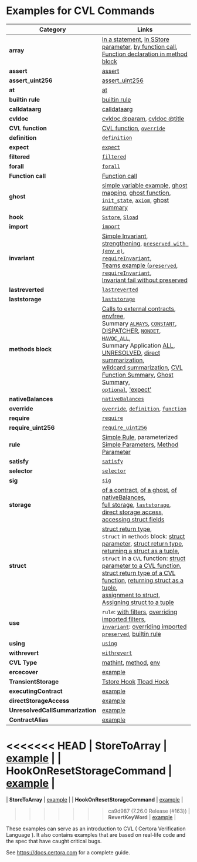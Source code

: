 # Examples for CVL Commands

| Category          | Links |
| ----------------- | ----- |
| **array**         | [In a statement](https://github.com/Certora/Examples/blob/master/CVLByExample/Structs/BankAccounts/certora/specs/structs.spec#L88), [In SStore parameter](https://github.com/Certora/Examples/blob/master/CVLByExample/Structs/BankAccounts/certora/specs/structs.spec#L146), [by function call](https://github.com/Certora/Examples/blob/master/CVLByExample/Structs/BankAccounts/certora/specs/structs.spec#L77),<br> [Function declaration in method block](https://github.com/Certora/Examples/blob/master/CVLByExample/Structs/BankAccounts/certora/specs/structs.spec#L21) |
| **assert**        | [assert](https://github.com/Certora/Examples/blob/master/DEFI/ConstantProductPool/certora/spec/ConstantProductPool.spec#L72) |
| **assert_uint256** | [assert_uint256](https://github.com/Certora/Examples/blob/master/DEFI/ERC20/certora/specs/ERC20Fixed.spec#L180) |
| **at**            | [at](https://github.com/Certora/Examples/blob/master/CVLByExample/Storage/certora/specs/storage.spec#L113) |
| **builtin rule**  | [builtin rule](https://github.com/Certora/Examples/blob/master/CVLByExample/Reentrancy/certora/spec/ViewReentrancy.spec#L1) |
| **calldataarg**   | [calldataarg](https://github.com/Certora/Examples/blob/master/DEFI/ERC20/certora/specs/ERC20Fixed.spec#L83) |
| **cvldoc** | [cvldoc @param](https://github.com/Certora/Examples/blob/master/CVLByExample/Structs/BankAccounts/certora/specs/structs.spec#L44), [cvldoc @title](https://github.com/Certora/Examples/blob/master/CVLByExample/NativeBalances/certora/specs/Auction.spec#L11) |
| **CVL function**  | [CVL function](https://github.com/Certora/Examples/blob/master/CVLByExample/Import/certora/specs/base.spec#L25), [`override`](https://github.com/Certora/Examples/blob/master/CVLByExample/Import/certora/specs/sub.spec#L38) |
| **definition**    | [`definition`](https://github.com/Certora/Examples/blob/master/CVLByExample/Import/certora/specs/base.spec#L22) |
| **expect**        | [`expect`](https://github.com/Certora/Examples/blob/master/CVLByExample/Summarization/MultiContract/certora/specs/FunctionSummary.spec#L11) |
| **filtered**      | [`filtered`](https://github.com/Certora/Examples/blob/master/CVLByExample/Reentrancy/certora/spec/Reentrancy.spec#L29) |
| **forall**        | [`forall`](https://github.com/Certora/Examples/blob/master/CVLByExample/QuantifierExamples/DoublyLinkedList/certora/spec/dll-linkedcorrectly.spec#L13) |
| **Function call** | [Function call](https://github.com/Certora/Examples/blob/master/DEFI/ERC20/certora/specs/ERC20Fixed.spec#L123) |
| **ghost**         | [simple variable example](https://github.com/Certora/Examples/blob/master/DEFI/ERC20/certora/specs/ERC20Full.spec#L72), [ghost mapping](https://github.com/Certora/Examples/blob/master/CVLByExample/Structs/BankAccounts/certora/specs/structs.spec#L118), [ghost function](https://github.com/Certora/Examples/blob/master/CVLByExample/QuantifierExamples/DoublyLinkedList/certora/spec/dll-linkedcorrectly.spec#L24),<br> [`init_state`](https://github.com/Certora/Examples/blob/master/DEFI/ConstantProductPool/certora/spec/ConstantProductPool.spec#L216), [`axiom`](https://github.com/Certora/Examples/blob/master/CVLByExample/Structs/BankAccounts/certora/specs/structs.spec#L120), [ghost summary](https://github.com/Certora/Examples/blob/master/CVLByExample/Summarization/GhostSummary/GhostMapping/certora/specs/WithGhostSummary.spec#L4) |
| **hook**          | [`Sstore`](https://github.com/Certora/Examples/blob/master/DEFI/ERC20/certora/specs/ERC20Full.spec#L88), [`Sload`](https://github.com/Certora/Examples/blob/master/DEFI/ERC20/certora/specs/ERC20Full.spec#L84) |
| **import**        | [`import`](https://github.com/Certora/Examples/blob/master/CVLByExample/Import/certora/specs/sub.spec#L1) |
| **invariant**     | [Simple Invariant](https://github.com/Certora/Examples/blob/master/CVLByExample/Invariant/certora/specs/BallGame.spec#L7), [strengthening](https://github.com/Certora/Examples/blob/master/CVLByExample/Invariant/certora/specs/BallGameCorrect.spec#L7), [`preserved with (env e)`](https://github.com/Certora/Examples/blob/master/DEFI/ERC20/certora/specs/ERC20Broken.spec#L128),<br> [`requireInvariant`](https://github.com/Certora/Examples/blob/master/DEFI/ConstantProductPool/certora/spec/ConstantProductPool.spec#L187),<br> [Teams example (`preserved`, `requireInvariant`](Teams/Teams.spec),<br> [Invariant fail without preserved](Teams/NoPreserved.spec) |
| **lastreverted**  | [`lastreverted`](https://github.com/Certora/Examples/blob/master/DEFI/ERC20/certora/specs/ERC20Broken.spec#L49) |
| **laststorage**   | [`laststorage`](https://github.com/Certora/Examples/blob/master/CVLByExample/Storage/certora/specs/storage.spec#L27) |
| **methods block** | [Calls to external contracts](https://github.com/Certora/Examples/blob/master/DEFI/ConstantProductPool/certora/spec/ConstantProductPool.spec#L26), [envfree](https://github.com/Certora/Examples/blob/master/DEFI/ConstantProductPool/certora/spec/ConstantProductPool.spec#L19),<br> Summary [`ALWAYS`](https://github.com/Certora/Examples/blob/master/CVLByExample/Summarization/Keywords/certora/specs/AlwaysSummary.spec#L4), [`CONSTANT`](https://github.com/Certora/Examples/blob/master/CVLByExample/Summarization/Keywords/certora/specs/ConstantVSNondet.spec#L5), [DISPATCHER](https://github.com/Certora/Examples/blob/master/DEFI/ConstantProductPool/certora/spec/ConstantProductPool.spec#L33), [`NONDET`](https://github.com/Certora/Examples/blob/master/CVLByExample/Summarization/Keywords/certora/specs/NondetVsHavoc.spec#L2), [`HAVOC_ALL`](https://github.com/Certora/Examples/blob/master/CVLByExample/Summarization/Keywords/certora/specs/NondetVsHavoc.spec#L3),<br> Summary Application [ALL](https://github.com/Certora/Examples/blob/master/CVLByExample/Summarization/MultiContract/certora/specs/InternalExternalSummary.spec#L14), [UNRESOLVED](https://github.com/Certora/Examples/blob/master/CVLByExample/Summarization/Library/DirectSummary/certora/specs/AllDirect.spec#L12), [direct summarization](https://github.com/Certora/Examples/blob/master/CVLByExample/Summarization/Library/DirectSummary/certora/specs/AllDirect.spec#L9),<br> [wildcard summarization](https://github.com/Certora/Examples/blob/master/CVLByExample/Summarization/Library/DirectSummary/certora/specs/AllDirect.spec#L12), [CVL Function Summary](https://github.com/Certora/Examples/blob/master/CVLByExample/Summarization/WithEnv/WithEnvCVLFunctionSummary/withEnvSummary.spec#L7), [Ghost Summary](https://github.com/Certora/Examples/blob/master/CVLByExample/Summarization/WithEnv/WithEnvGhostSummary/WithEnv.spec#L10),<br> [`optional`](https://github.com/Certora/Examples/blob/master/CVLByExample/Optional/certora/specs/Base.spec#L5), ['expect'](https://github.com/Certora/Examples/blob/master/CVLByExample/Summarization/MultiContract/certora/specs/FunctionSummary.spec#L11) |
| **nativeBalances**| [`nativeBalances`](https://github.com/Certora/Examples/blob/master/CVLByExample/NativeBalances/certora/specs/Auction.spec#L24) |
| **override**      | [`override`](https://github.com/Certora/Examples/blob/master/CVLByExample/Import/certora/specs/sub.spec#L1), [`definition`](https://github.com/Certora/Examples/blob/master/CVLByExample/Import/certora/specs/sub.spec#L8), [`function`](https://github.com/Certora/Examples/blob/master/CVLByExample/Import/certora/specs/sub.spec#L38) |
| **require**       | [`require`](https://github.com/Certora/Examples/blob/master/DEFI/ConstantProductPool/certora/spec/ConstantProductPool.spec#L41) |
| **require_uint256**| [`require_uint256`](https://github.com/Certora/Examples/blob/master/DEFI/ERC20/certora/specs/ERC20Broken.spec#L156) |
| **rule**          | [Simple Rule](https://github.com/Certora/Examples/blob/master/DEFI/LiquidityPool/certora/specs/pool_havoc.spec#L27), parameterized [Simple Parameters](https://github.com/Certora/Examples/blob/master/DEFI/LiquidityPool/certora/specs/Full.spec#L78), [Method Parameter](https://github.com/Certora/Examples/blob/master/CVLByExample/Structs/BankAccounts/certora/specs/structs.spec#L95) |
| **satisfy**       | [`satisfy`](https://github.com/Certora/Examples/blob/master/DEFI/ConstantProductPool/certora/spec/ConstantProductPool.spec#L252) |
| **selector**      | [`selector`](https://github.com/Certora/Examples/blob/master/DEFI/ERC20/certora/specs/ERC20Fixed.spec#L92) |
| **sig**           | [`sig`](https://github.com/Certora/Examples/blob/master/DEFI/ERC20/certora/specs/ERC20Fixed.spec#L92) |
| **storage**       | [of a contract](https://github.com/Certora/Examples/blob/master/CVLByExample/Storage/certora/specs/storage.spec#L86), [of a ghost](https://github.com/Certora/Examples/blob/master/CVLByExample/Storage/certora/specs/storage.spec#L149), [of nativeBalances](https://github.com/Certora/Examples/blob/master/CVLByExample/Storage/certora/specs/storage.spec#L116),<br> [full storage](https://github.com/Certora/Examples/blob/master/CVLByExample/Storage/certora/specs/storage.spec#L106), [`laststorage`](https://github.com/Certora/Examples/blob/master/CVLByExample/Storage/certora/specs/storage.spec#L106), [direct storage access](https://github.com/Certora/Examples/blob/master/CVLByExample/Immutable/Immutable.spec#L16),<br> [accessing struct fields](https://github.com/Certora/Examples/blob/master/CVLByExample/Types/Structs/DirectStorageAccessToFields/RootStruct.spec#L9) |
| **struct**        | [struct return type](https://github.com/Certora/Examples/blob/master/CVLByExample/Types/Structs/BankAccounts/certora/specs/structs.spec#L47),<br> `struct` in `methods` block: [struct parameter](https://github.com/Certora/Examples/blob/master/CVLByExample/Types/Structs/BankAccounts/certora/specs/structs.spec#L23), [struct return type](https://github.com/Certora/Examples/blob/master/CVLByExample/Types/Structs/BankAccounts/certora/specs/structs.spec#L19),<br> [returning a struct as a tuple](https://github.com/Certora/Examples/blob/master/CVLByExample/Types/Structs/BankAccounts/certora/specs/structs.spec#L21),<br> `struct` in a `CVL` function: [struct parameter to a CVL function](https://github.com/Certora/Examples/blob/master/CVLByExample/Types/Structs/BankAccounts/certora/specs/structs.spec#L36),<br> [struct return type of a CVL function](https://github.com/Certora/Examples/blob/master/CVLByExample/Types/Structs/BankAccounts/certora/specs/structs.spec#L47), [returning struct as a tuple](https://github.com/Certora/Examples/blob/master/CVLByExample/Types/Structs/BankAccounts/certora/specs/structs.spec#L53),<br> [assignment to struct](https://github.com/Certora/Examples/blob/master/CVLByExample/Types/Structs/BankAccounts/certora/specs/structs.spec#L98), [Assigning struct to a tuple](https://github.com/Certora/Examples/blob/master/CVLByExample/Types/Structs/BankAccounts/certora/specs/structs.spec#L77) |
| **use**           | `rule`: [with filters](https://github.com/Certora/Examples/blob/master/CVLByExample/Import/certora/specs/sub.spec#L32), [overriding imported filters](https://github.com/Certora/Examples/blob/master/CVLByExample/Import/certora/specs/sub.spec#L32),<br> [`invariant`](https://github.com/Certora/Examples/blob/master/CVLByExample/Import/certora/specs/sub.spec#L10): [overriding imported `preserved`](https://github.com/Certora/Examples/blob/master/CVLByExample/Import/certora/specs/sub.spec#L12), [builtin rule](https://github.com/Certora/Examples/blob/master/CVLByExample/Reentrancy/certora/spec/ViewReentrancy.spec#L1) |
| **using**         | [`using`](https://github.com/Certora/Examples/blob/master/DEFI/LiquidityPool/certora/specs/pool_link.spec#L14) |
| **withrevert**    | [`withrevert`](https://github.com/Certora/Examples/blob/master/CVLByExample/Storage/certora/specs/storage.spec#L44) |
| **CVL Type**  | [mathint](https://github.com/Certora/Examples/blob/master/DEFI/ERC20/certora/specs/ERC20Fixed.spec#L23), [method](https://github.com/Certora/Examples/blob/master/DEFI/ERC20/certora/specs/ERC20Fixed.spec#L83), [env](https://github.com/Certora/Examples/blob/master/DEFI/ERC20/certora/specs/ERC20Fixed.spec#L20) |
| **ercecover**  | [example](https://github.com/Certora/Examples/blob/master/CVLByExample/Ecrecover/ecrecover.spec#L67) |
| **TransientStorage**  | [Tstore Hook](https://github.com/Certora/Examples/blob/master/CVLByExample/TransientStorage/Hooks/Mutexer.spec#L11) [Tload Hook](https://github.com/Certora/Examples/blob/68a0dcd08111f8c5976b4e9eebb435020d7a91d1/CVLByExample/TransientStorage/certora/specs/Mutexer.spec#L17) |
| **executingContract**  | [example](https://github.com/Certora/Examples/blob/651177a30d13e4c79034efa6c1cb5166601d065a/CVLByExample/TransientStorage/certora/specs/Mutexer.spec#L12) |
| **directStorageAccess**  | [example](https://github.com/Certora/Examples/blob/ad5e75bf63d915bbff634bf8e02c404304eef595/CVLByExample/Immutable/DirectStoragePrivateImmutable.spec#L6) |
| **UnresolvedCallSummarization**  | [example](https://github.com/Certora/Examples/blob/master/CVLByExample/UnresolvedCallSummarization/TrusterLenderPool.spec) |
| **ContractAlias**  | [example](https://github.com/Certora/Examples/blob/42395eb745d20c40c14f297fd28b3a658f87f889/CVLByExample/ContractAlias/ContractAlias.spec#L1-L3) |
<<<<<<< HEAD
| **StoreToArray**  | [example](https://github.com/Certora/Examples/blob/master/CVLByExample/Types/StoreToArray/README.md) |
| **HookOnResetStorageCommand**  | [example](https://github.com/Certora/Examples/blob/master/CVLByExample/HookDisabledOnResetStorageCommand/README.md) |
=======
| **StoreToArray**  | [example](https://github.com/Certora/Examples/blob/niv/CERT-6524/CVLByExample/Types/StoreToArray/StoreToArray.spec#L4) |
| **HookOnResetStorageCommand**  | [example](https://github.com/Certora/Examples/blob/niv/CERT-7022-Add-Hook-On-Reset-Storage-Example/CVLByExample/HookDisabledOnResetStorageCommand/BankReset.spec#L1-L10) |
>>>>>>> ca9d987 (7.26.0 Release (#163))
| **RevertKeyWord**  | [example](https://github.com/Certora/Examples/blob/niv/CERT-8248-Revert-Example/CVLByExample/RevertKeyWord/example.spec#L13) |




These examples can serve as an introduction to CVL ( Certora Verification Language ).
It also contains examples that are based on real-life code and the spec that have caught critical bugs.

See https://docs.certora.com for a complete guide.

